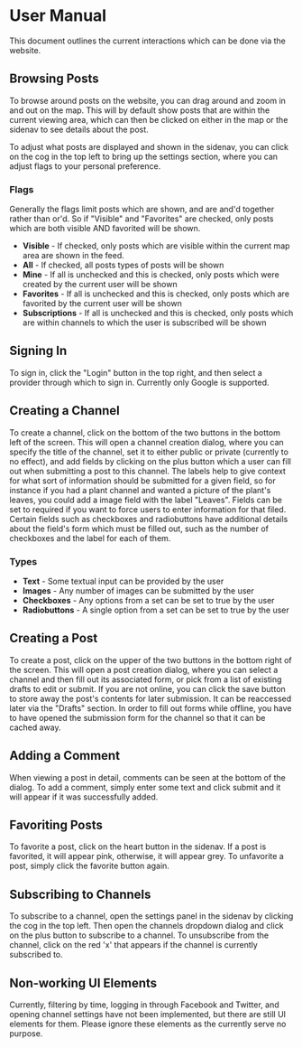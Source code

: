 # User Manual

This document outlines the current interactions which can be done via the website.

## Browsing Posts

To browse around posts on the website, you can drag around and zoom in and out on the map. This will by default show posts that are within the current viewing area, which can then be clicked on either in the map or the sidenav to see details about the post.

To adjust what posts are displayed and shown in the sidenav, you can click on the cog in the top left to bring up the settings section, where you can adjust flags to your personal preference.

### Flags

Generally the flags limit posts which are shown, and are and'd together rather than or'd. So if "Visible" and "Favorites" are checked, only posts which are both visible AND favorited will be shown.

* **Visible** - If checked, only posts which are visible within the current map area are shown in the feed.
* **All** - If checked, all posts types of posts will be shown
* **Mine** - If all is unchecked and this is checked, only posts which were created by the current user will be shown
* **Favorites** - If all is unchecked and this is checked, only posts which are favorited by the current user will be shown
* **Subscriptions** - If all is unchecked and this is checked, only posts which are within channels to which the user is subscribed will be shown

## Signing In

To sign in, click the "Login" button in the top right, and then select a provider through which to sign in. Currently only Google is supported.

## Creating a Channel

To create a channel, click on the bottom of the two buttons in the bottom left of the screen. This will open a channel creation dialog, where you can specify the title of the channel, set it to either public or private (currently to no effect), and add fields by clicking on the plus button which a user can fill out when submitting a post to this channel. The labels help to give context for what sort of information should be submitted for a given field, so for instance if you had a plant channel and wanted a picture of the plant's leaves, you could add a image field with the label "Leaves". Fields can be set to required if you want to force users to enter information for that filed. Certain fields such as checkboxes and radiobuttons have additional details about the field's form which must be filled out, such as the number of checkboxes and the label for each of them.

### Types

* **Text** - Some textual input can be provided by the user
* **Images** - Any number of images can be submitted by the user
* **Checkboxes** - Any options from a set can be set to true by the user
* **Radiobuttons** - A single option from a set can be set to true by the user

## Creating a Post

To create a post, click on the upper of the two buttons in the bottom right of the screen. This will open a post creation dialog, where you can select a channel and then fill out its associated form, or pick from a list of existing drafts to edit or submit. If you are not online, you can click the save button to store away the post's contents for later submission. It can be reaccessed later via the "Drafts" section. In order to fill out forms while offline, you have to have opened the submission form for the channel so that it can be cached away.

## Adding a Comment

When viewing a post in detail, comments can be seen at the bottom of the dialog. To add a comment, simply enter some text and click submit and it will appear if it was successfully added.

## Favoriting Posts

To favorite a post, click on the heart button in the sidenav. If a post is favorited, it will appear pink, otherwise, it will appear grey. To unfavorite a post, simply click the favorite button again.

## Subscribing to Channels

To subscribe to a channel, open the settings panel in the sidenav by clicking the cog in the top left. Then open the channels dropdown dialog and click on the plus button to subscribe to a channel. To unsubscribe from the channel, click on the red 'x' that appears if the channel is currently subscribed to.

## Non-working UI Elements

Currently, filtering by time, logging in through Facebook and Twitter, and opening channel settings have not been implemented, but there are still UI elements for them. Please ignore these elements as the currently serve no purpose.
